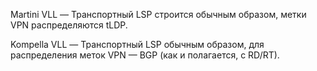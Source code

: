 Martini VLL —  Транспортный LSP строится обычным образом, метки VPN распределяются tLDP.

Kompella VLL — Транспортный LSP обычным образом, для распределения меток VPN — BGP (как и полагается, с RD/RT). 